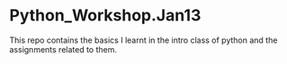 # Python_Workshop.Jan13
This repo contains the basics I learnt in the intro class of python and the assignments related to them.
